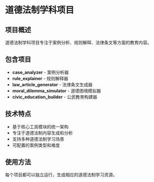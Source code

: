 # 道德法制学科项目

## 项目概述
道德法制学科项目专注于案例分析、规则解释、法律条文等方面的教育内容。

## 包含项目
- **case_analyzer** - 案例分析器
- **rule_explainer** - 规则解释器
- **law_article_generator** - 法律条文生成器
- **moral_dilemma_simulator** - 道德困境模拟器
- **civic_education_builder** - 公民教育构建器

## 技术特点
- 基于核心工具模块的统一架构
- 专注于道德法制内容生成和分析
- 支持多种道德法制学习场景
- 可配置的案例类型和难度

## 使用方法
每个项目都可以独立运行，生成相应的道德法制学习资源。
